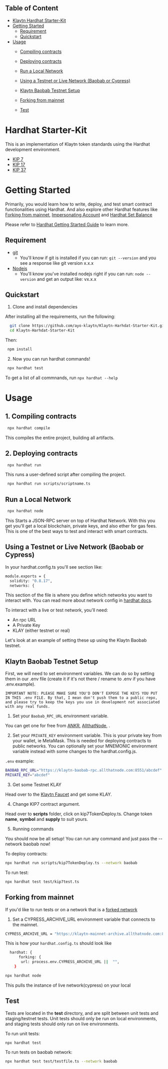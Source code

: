 
## Table of Content
- [Klaytn Hardhat Starter-Kit](https://github.com/ayo-klaytn/Klaytn-Harhdat-Starter-Kit#hardhat-starter-kit)
 - [Getting Started](https://github.com/ayo-klaytn/Klaytn-Harhdat-Starter-Kit#getting-started)
      - [Requirement](https://github.com/ayo-klaytn/Klaytn-Harhdat-Starter-Kit#requirement)
      - [Quickstart](https://github.com/ayo-klaytn/Klaytn-Harhdat-Starter-Kit#quickstart)
- [Usage](https://github.com/ayo-klaytn/Klaytn-Harhdat-Starter-Kit#usage)
     - [Compiling contracts](https://github.com/ayo-klaytn/Klaytn-Harhdat-Starter-Kit#1-compiling-contracts)

     - [Deploying contracts](https://github.com/ayo-klaytn/Klaytn-Harhdat-Starter-Kit#2-deploying-contracts)

     - [Run a Local Network](https://github.com/ayo-klaytn/Klaytn-Harhdat-Starter-Kit#run-a-local-network)

     - [Using a Testnet or Live Network (Baobab or Cypress)](https://github.com/ayo-klaytn/Klaytn-Harhdat-Starter-Kit#using-a-testnet-or-live-network-baobab-or-cypress)
  
     - [Klaytn Baobab Testnet Setup](https://github.com/ayo-klaytn/Klaytn-Harhdat-Starter-Kit#klaytn-baobab-testnet-setup)

    - [Forking from mainnet](https://github.com/ayo-klaytn/Klaytn-Harhdat-Starter-Kit#forking-from-mainnet)

    - [Test](https://github.com/ayo-klaytn/Klaytn-Harhdat-Starter-Kit#test)

# Hardhat Starter-Kit

This is an implementation of Klaytn token standards using the Hardhat development environment.

 - [KIP 7](https://kips.klaytn.foundation/KIPs/kip-7)
 - [KIP 17](https://kips.klaytn.foundation/KIPs/kip-17)
 - [KIP 37](https://kips.klaytn.foundation/KIPs/kip-37)

# Getting Started

Primarily, you would learn how to write, deploy, and test smart contract functionalities using Hardhat.
And also explore other Hardhat features like [Forking from mainnet](https://hardhat.org/hardhat-network/docs/guides/forking-other-networks#forking-from-mainnet), [Impersonating Account](https://hardhat.org/hardhat-network/docs/guides/forking-other-networks#impersonating-accounts) and [Hardhat Set Balance](https://hardhat.org/hardhat-network/docs/reference#hardhat_setbalance)


Please refer to [Hardhat Getting Started Guide](https://hardhat.org/getting-started/) to learn more.

## Requirement

- [git](https://git-scm.com/book/en/v2/Getting-Started-Installing-Git)
    - You'll know if git is installed if you can run: ```git --version``` and you see a response like git version x.x.x
- [Nodejs](https://nodejs.org/en/)
    - You'll know you've installed nodejs right if you can run: ```node --version``` and get an output like: vx.x.x

## Quickstart

1. Clone and install dependencies

After installing all the requirements, run the following:


```bash
  git clone https://github.com/ayo-klaytn/Klaytn-Harhdat-Starter-Kit.git
  cd Klaytn-Harhdat-Starter-Kit
```

Then:

```bash
 npm install
```


2. Now you can run hardhat commands!

```bash
 npx hardhat test
```

To get a list of all commnands, run ```npx hardhat --help```

# Usage 

## 1. Compiling contracts

```bash
 npx hardhat compile
```

This compiles the entire project, building all artifacts.

## 2. Deploying contracts 

```bash
 npx hardhat run
```

This runs a user-defined script after compiling the project.

```bash
 npx hardhat run scripts/scriptname.ts
```

## Run a Local Network

```bash
 npx hardhat node
```

 This Starts a JSON-RPC server on top of Hardhat Network. With this you get you'll get a local blockchain, private keys, and also ether for gas fees. This is one of the best ways to test and interact with smart contracts.

 ## Using a Testnet or Live Network (Baobab or Cypress)

 In your hardhat.config.ts you'll see section like:

```bash
module.exports = {
  solidity: "0.8.17",
  networks: {
```

This section of the file is where you define which networks you want to interact with. You can read more about network config in [hardhat docs](https://hardhat.org/hardhat-runner/docs/config).

To interact with a live or test network, you'll need:

- An rpc URL
- A Private Key
- KLAY (either testnet or real)

Let's look at an example of setting these up using the  Klaytn Baobab testnet.

## Klaytn Baobab Testnet Setup

First, we will need to set environment variables. We can do so by setting them in our .env file (create it if it's not there / rename to .env if you have .env.example).

`IMPORTANT NOTE: PLEASE MAKE SURE YOU'D DON'T EXPOSE THE KEYS YOU PUT IN THIS .env FILE. By that, I mean don't push them to a public repo, and please try to keep the keys you use in development not associated with any real funds.`



1. Set your `Baobab_RPC_URL` environment variable.

You can get one for free from [ANKR](https://rpc.ankr.com/klaytn), [AllthatNode](https://www.allthatnode.com/klaytn.dsrv), .

2. Set your `PRIVATE_KEY` environment variable.
This is your private key from your wallet, ie MetaMask. This is needed for deploying contracts to public networks. You can optionally set your MNEMONIC environment variable instead with some changes to the hardhat.config.js.

`.env` example:

```bash
BAOBAB_RPC_URL="https://klaytn-baobab-rpc.allthatnode.com:8551/abcdef"
PRIVATE_KEY="abcdef"
```

3. Get some Testnet KLAY

Head over to the [Klaytn Faucet](https://baobab.wallet.klaytn.foundation/faucet) and get some KLAY.

4. Change KIP7 contract argument.

Head over to **scripts** folder, click on kip7TokenDeploy.ts. Change token **name**, **symbol** and **supply** to suit yours.


5. Running commands

You should now be all setup! You can run any command and just pass the --network baobab now!

To deploy contracts:

```bash
npx hardhat run scripts/kip7TokenDeploy.ts --network baobab
```

To run test:
```bash
npx hardhat test test/kip7test.ts
```

## Forking from mainnet

If you'd like to run tests or on a network that is a [forked network](https://hardhat.org/hardhat-network/docs/guides/forking-other-networks#forking-from-mainnet)

1. Set a CYPRESS_ARCHIVE_URL environment variable that connects to the mainnet.

```bash
CYPRESS_ARCHIVE_URL = "https://klaytn-mainnet-archive.allthatnode.com:8551"
```

This is how your `hardhat.config.ts` should look like


```bash
  hardhat: {
      forking: {
       url: process.env.CYPRESS_ARCHIVE_URL ||  "",
    }
```


```bash
npx hardhat node
```
This pulls the instance of live network(cypress) on your local 

## Test

Tests are located in the **test** directory, and are split between unit tests and staging/testnet tests. Unit tests should only be run on local environments, and staging tests should only run on live environments.

To run unit tests:

```bash
npx hardhat test
```

To run tests on baobab network:

```bash
npx hardhat test test/testfile.ts --network baobab
```










